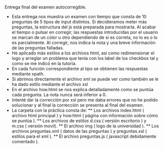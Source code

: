 Entrega final del examen autocorregible.
 * Esta entrega nos muestra un examen con tiempo que consta de 10 preguntas de 5 tipos de input distintos. Si decidieramos meter más preguntas, la estructura del js está preparada para mostrarla. Al acabar el tiempo o pulsar en corregir, las respuestas introducidas por el usuario se marcan de un color u otro dependiendo de si es correta, no lo es o lo es parcialmente. Al corregir, nos indica la nota y una breve información de las preguntas falladas.
 * He aplicado más estilos a los archivos html, así como redimensionar el logo y arreglar un problema que tenía con los label de los checkbox tal y como se me indicó en la tutoría.
 * En cada función correspondiente al tipo se obtienen las respuestas mediante xpath.
 * Si abrimos directamente el archivo xml se puede ver como también se le ha dado estilo mediante el archivo xsl
 * En el archivo how.html se nos explica detalladamente como se puntúa cada pregunta. La nota nunca será inferior a 0.
 * Intenté dar la corrección por xsl pero me daba errores que no he podido solucionar y al final la corrección se presenta al  final del examen.
 * La carpeta con la práctica consta de:
  ** Los archivos index.html ( archivo html principal ) y how.html ( página con información sobre cómo se puntúa ).
  ** Los archivos de estilos d.css ( versión escritorio ) y m.css ( versión movil).
  ** El archivo img ( logo de la universidad ). 
  ** Los archivos preguntas.xml ( datos de las preguntas ) y preguntas.xsl ( estilos para el xml ).
  ** El archivo preguntas.js ( javascript debidamente comentado ).
  
  
